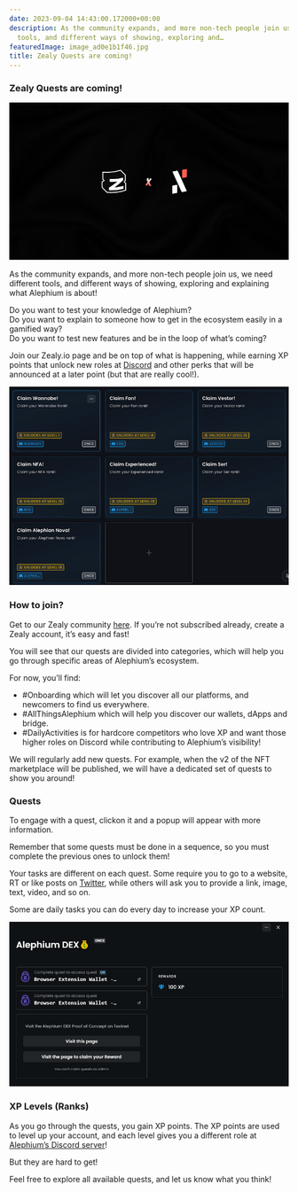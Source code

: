 ```yaml
---
date: 2023-09-04 14:43:00.172000+00:00
description: As the community expands, and more non-tech people join us, we need different
  tools, and different ways of showing, exploring and…
featuredImage: image_ad0e1b1f46.jpg
title: Zealy Quests are coming!
---
```


### Zealy Quests are coming!

![](image_ad0e1b1f46.jpg)

As the community expands, and more non-tech people join us, we need different tools, and different ways of showing, exploring and explaining what Alephium is about!

Do you want to test your knowledge of Alephium?   
Do you want to explain to someone how to get in the ecosystem easily in a gamified way?  
Do you want to test new features and be in the loop of what’s coming?

Join our Zealy.io page and be on top of what is happening, while earning XP points that unlock new roles at <a href="http://alephium.org/discord" class="markup--anchor markup--p-anchor" data-href="http://alephium.org/discord" rel="noopener" target="_blank">Discord</a> and other perks that will be announced at a later point (but that are really cool!).

![](image_4365633f7d.jpg)

### How to join?

Get to our Zealy community <a href="https://zealy.io/c/alephium" class="markup--anchor markup--p-anchor" data-href="https://zealy.io/c/alephium" rel="noopener" target="_blank">here</a>. If you’re not subscribed already, create a Zealy account, it’s easy and fast!

You will see that our quests are divided into categories, which will help you go through specific areas of Alephium’s ecosystem.

For now, you’ll find:

- \#Onboarding which will let you discover all our platforms, and newcomers to find us everywhere.
- \#AllThingsAlephium which will help you discover our wallets, dApps and bridge.
- \#DailyActivities is for hardcore competitors who love XP and want those higher roles on Discord while contributing to Alephium’s visibility!

We will regularly add new quests. For example, when the v2 of the NFT marketplace will be published, we will have a dedicated set of quests to show you around!

### Quests

To engage with a quest, clickon it and a popup will appear with more information.

Remember that some quests must be done in a sequence, so you must complete the previous ones to unlock them!

Your tasks are different on each quest. Some require you to go to a website, RT or like posts on <a href="https://twitter.com/alephium" class="markup--anchor markup--p-anchor" data-href="https://twitter.com/alephium" rel="noopener" target="_blank">Twitter</a>, while others will ask you to provide a link, image, text, video, and so on.

Some are daily tasks you can do every day to increase your XP count.

![](image_d0ed74338c.jpg)

### XP Levels (Ranks)

As you go through the quests, you gain XP points. The XP points are used to level up your account, and each level gives you a different role at <a href="http://alephium.org/discord" class="markup--anchor markup--p-anchor" data-href="http://alephium.org/discord" rel="noopener" target="_blank">Alephium’s Discord server</a>!

But they are hard to get!

Feel free to explore all available quests, and let us know what you think!

